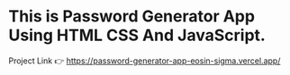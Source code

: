 # This is Password Generator App Using HTML CSS And JavaScript.

Project Link 👉 https://password-generator-app-eosin-sigma.vercel.app/